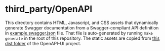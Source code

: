 # third_party/OpenAPI

This directory contains HTML, Javascript, and CSS assets that dynamically generate Swagger documentation from a
Swagger-compliant API definition in [example.swagger.json](./example.swagger.json) file. That file is auto-generated by
running `make generate` in the root of this repository. The static assets are copied
from [this dist folder](https://github.com/swagger-api/swagger-ui/tree/master/dist) of the OpenAPI-UI project.
